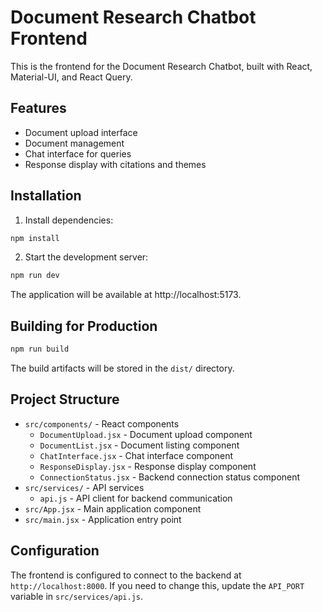 # Document Research Chatbot Frontend

This is the frontend for the Document Research Chatbot, built with React, Material-UI, and React Query.

## Features

- Document upload interface
- Document management
- Chat interface for queries
- Response display with citations and themes

## Installation

1. Install dependencies:

```bash
npm install
```

2. Start the development server:

```bash
npm run dev
```

The application will be available at http://localhost:5173.

## Building for Production

```bash
npm run build
```

The build artifacts will be stored in the `dist/` directory.

## Project Structure

- `src/components/` - React components
  - `DocumentUpload.jsx` - Document upload component
  - `DocumentList.jsx` - Document listing component
  - `ChatInterface.jsx` - Chat interface component
  - `ResponseDisplay.jsx` - Response display component
  - `ConnectionStatus.jsx` - Backend connection status component
- `src/services/` - API services
  - `api.js` - API client for backend communication
- `src/App.jsx` - Main application component
- `src/main.jsx` - Application entry point

## Configuration

The frontend is configured to connect to the backend at `http://localhost:8000`. If you need to change this, update the `API_PORT` variable in `src/services/api.js`.

